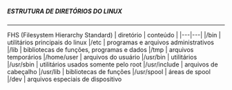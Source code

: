 
##### ESTRUTURA DE DIRETÓRIOS DO LINUX
***
FHS (Filesystem Hierarchy Standard)
| diretório | conteúdo |
|---|---|
|/bin | utilitários principais do linux
|/etc | programas e arquivos administrativos
|/lib | bibliotecas de funções, programas e dados
|/tmp | arquivos temporários
|/home/user | arquivos do usuário
|/usr/bin | utilitários
|/usr/sbin | utilitários usados somente pelo root
|/usr/include | arquivos de cabeçalho
|/usr/lib | bibliotecas de funções
|/usr/spool | áreas de spool
|/dev | arquivos especiais de dispositivo



